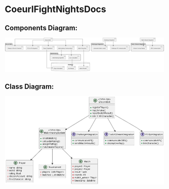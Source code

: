 # CoeurlFightNightsDocs

## Components Diagram:

![Components Diagram](out/MainComponentsDiagram.png)

## Class Diagram:

![Class Diagram](out/MainClassDiagram.png)
